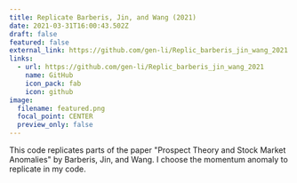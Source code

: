```yaml
---
title: Replicate Barberis, Jin, and Wang (2021)
date: 2021-03-31T16:00:43.502Z
draft: false
featured: false
external_link: https://github.com/gen-li/Replic_barberis_jin_wang_2021
links:
  - url: https://github.com/gen-li/Replic_barberis_jin_wang_2021
    name: GitHub
    icon_pack: fab
    icon: github
image:
  filename: featured.png
  focal_point: CENTER
  preview_only: false
---
```

This code replicates parts of the paper "Prospect Theory and Stock Market Anomalies" by Barberis, Jin, and Wang. I choose the momentum anomaly to replicate in my code.